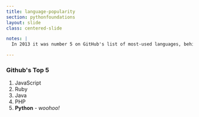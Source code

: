 ```yaml
---
title: language-popularity
section: pythonfoundations
layout: slide
class: centered-slide

notes: |
  In 2013 it was number 5 on GitHub's list of most-used languages, behind JavaScript, Ruby, Java and PHP.

---
```


### Github's Top 5

1. JavaScript
2. Ruby
3. Java
4. PHP
5. **Python** _- woohoo!_
